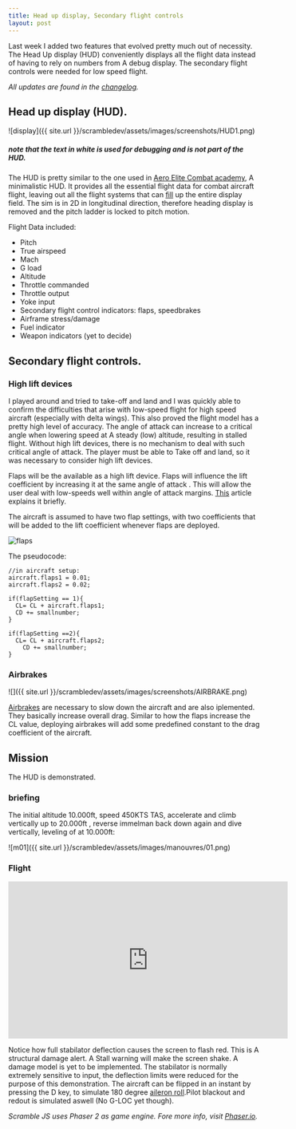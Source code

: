```yaml
---
title: Head up display, Secondary flight controls
layout: post
---
```


Last week I added two features that evolved pretty much out of necessity. The Head Up display (HUD) conveniently displays all the flight data instead of having to rely on numbers from A debug display. The secondary flight controls were needed for low speed flight. 

*All updates are found in the [changelog](/scrambledev/2017/10/01/changelog.html).*

##  Head up display (HUD).

![display]({{ site.url }}/scrambledev/assets/images/screenshots/HUD1.png)
##### note that the text in white is used for debugging and is not part of the HUD.
The HUD is pretty similar to the one used in [Aero Elite Combat academy](https://i.ytimg.com/vi/bBFGRPCQngE/maxresdefault.jpg), A minimalistic HUD. It provides all the essential flight data for combat aircraft flight, leaving out all the flight systems that can [fill](https://i.ytimg.com/vi/1UrF6bmwe_E/maxresdefault.jpg) up the entire display field. The sim is in 2D in longitudinal direction, therefore heading display is removed and the pitch ladder is locked to pitch motion.

Flight Data included:

* Pitch
* True airspeed
* Mach
* G load
* Altitude
* Throttle commanded
* Throttle output
* Yoke input
* Secondary flight control indicators: flaps, speedbrakes
* Airframe stress/damage
* Fuel indicator
* Weapon indicators (yet to decide)

##  Secondary flight controls.

### High lift devices
I played around and tried to take-off and land and I was quickly able to confirm the difficulties that arise with low-speed flight for high speed aircraft (especially with delta wings). This also proved the flight model has a pretty high level of accuracy. The angle of attack can increase to a critical angle when lowering speed at A steady (low) altitude, resulting in stalled flight. Without high lift devices, there is no mechanism to deal with such critical angle of attack. The player must be able to Take off and land, so it was necessary to consider high lift devices.  

Flaps will be the available as a high lift device. Flaps will influence the lift coefficient by increasing it at the same angle of attack .  This will allow the user deal with low-speeds well within angle of attack margins. [This](https://ieeenitk.org/blog/High-Lift-devices/) article explains it briefly. 

The aircraft is assumed to have two flap settings, with two coefficients that will be added to the lift coefficient whenever flaps are deployed. 

![flaps](http://g.recordit.co/NWY9V3TKe9.gif)

The pseudocode:

```
//in aircraft setup:
aircraft.flaps1 = 0.01;
aircraft.flaps2 = 0.02;

if(flapSetting == 1){
  CL= CL + aircraft.flaps1;
  CD += smallnumber;
}
		
if(flapSetting ==2){
  CL= CL + aircraft.flaps2;
	CD += smallnumber;
}
```

### Airbrakes

![]({{ site.url }}/scrambledev/assets/images/screenshots/AIRBRAKE.png)

[Airbrakes](http://c8.alamy.com/comp/D4RX54/a-serbian-air-force-mig-21um-jet-fighter-with-air-brakes-in-flight-D4RX54.jpg) are necessary to slow down the aircraft and are also iplemented. They basically increase overall drag. Similar to how the flaps increase the CL value, deploying airbrakes will add some predefined constant to the drag coefficient of the aircraft.

## Mission

The HUD is demonstrated. 

### briefing

The initial altitude 10.000ft, speed 450KTS TAS, accelerate and climb vertically up to 20.000ft , reverse immelman back down  again and dive vertically, leveling of at 10.000ft:

![m01]({{ site.url }}/scrambledev/assets/images/manouvres/01.png)

### Flight

<iframe width="560" height="315" src="https://www.youtube.com/embed/o-CQACvYAVY?rel=0" frameborder="0" gesture="media" allowfullscreen></iframe>

Notice how full stabilator deflection causes the screen to flash red. This is A structural damage alert. A Stall warning will make the screen shake. A damage model is yet to be implemented. The stabilator is normally extremely sensitive to input, the deflection limits were reduced for the purpose of this demonstration.
The aircraft can be flipped in an instant by pressing the D key, to simulate 180 degree [aileron roll](http://www.fokkerfour.nl/aktiviteiten/aerobatics/images/roll.gif).Pilot blackout and redout is simulated aswell (No G-LOC yet though).

*Scramble JS uses Phaser 2 as game engine. Fore more info, visit [Phaser.io](http://www.phaser.io).*